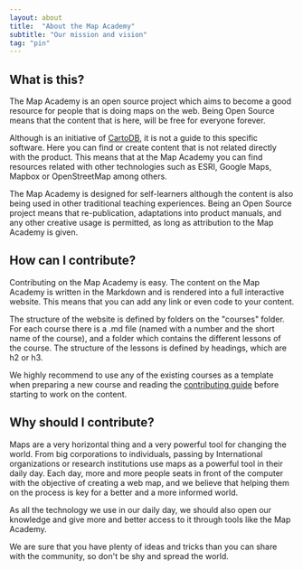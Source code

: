 ```yaml
---
layout: about
title:  "About the Map Academy"
subtitle: "Our mission and vision"
tag: "pin"
---
```


## What is this?

The Map Academy is an open source project which aims to become a good resource for people that is doing maps on the web. Being Open Source means that the content that is here, will be free for everyone forever.

Although is an initiative of [CartoDB](http://cartodb.com), it is not a guide to this specific software. Here you can find or create content that is not related directly with the product. This means that at the Map Academy you can find resources related with other technologies such as ESRI, Google Maps, Mapbox or OpenStreetMap among others.

The Map Academy is designed for self-learners although the content is also being used in other traditional teaching experiences. Being an Open Source project means that re-publication, adaptations into product manuals, and any other creative usage is permitted, as long as attribution to the Map Academy is given.

## How can I contribute?

Contributing on the Map Academy is easy. The content on the Map Academy is written in the Markdown and is rendered into a full interactive website. This means that you can add any link or even code to your content.

The structure of the website is defined by folders on the "courses" folder. For each course there is a .md file (named with a number and the short name of the course), and a folder which contains the different lessons of the course. The structure of the lessons is defined by headings, which are h2 or h3. 

We highly recommend to use any of the existing courses as a template when preparing a new course and reading the [contributing guide](http://github.com/CartoDB/academy/blob/master/CONTRIBUTING.md) before starting to work on the content.

## Why should I contribute?

Maps are a very horizontal thing and a very powerful tool for changing the world. From big corporations to individuals, passing by International organizations or research institutions use maps as a powerful tool in their daily day. Each day, more and more people seats in front of the computer with the objective of creating a web map, and we believe that helping them on the process is key for a better and a more informed world.

As all the technology we use in our daily day, we should also open our knowledge and give more and better access to it through tools like the Map Academy.

We are sure that you have plenty of ideas and tricks than you can share with the community, so don't be shy and spread the world.